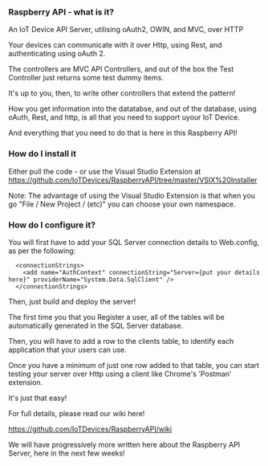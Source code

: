 <h3>Raspberry API - what is it?</h3>

An IoT Device API Server, utilising oAuth2, OWIN, and MVC, over HTTP

Your devices can communicate with it over Http, using Rest, and authenticating using oAuth 2.

The controllers are MVC API Controllers, and out of the box the Test Controller just returns some test dummy items.

It's up to you, then, to write other controllers that extend the pattern!

How you get information into the datatabse, and out of the database, using oAuth, Rest, and http, is all that you need to support uyour IoT Device.

And everything that you need to do that is here in this Raspberry API!

<h3>How do I install it</h3>

Either pull the code - or use the Visual Studio Extension at https://github.com/IoTDevices/RaspberryAPI/tree/master/VSIX%20Installer

Note: The advantage of using the Visual Studio Extension is that when you go "File / New Project / (etc)" you can choose your own namespace.

<H3>How do I configure it?</H3>

You will first have to add your SQL Server connection details to Web.config, as per the following:

```
  <connectionStrings>
    <add name="AuthContext" connectionString="Server={put your details here}" providerName="System.Data.SqlClient" />
  </connectionStrings>
```

Then, just build and deploy the server!

The first time you that you Register a user, all of the tables will be automatically generated in the SQL Server database.

Then, you will have to add a row to the clients table, to identify each application that your users can use.

Once you have a minimum of just one row added to that table, you can start testing your server over Http using a client like Chrome's 'Postman' extension.

It's just that easy!

For full details, please read our wiki here!

https://github.com/IoTDevices/RaspberryAPI/wiki

We will have progressively more written here about the Raspberry API Server, here in the next few weeks!

